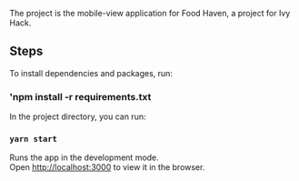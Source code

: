 The project is the mobile-view application for Food Haven, a project for Ivy Hack. 

## Steps

To install dependencies and packages, run:

### 'npm install -r requirements.txt 

In the project directory, you can run:

### `yarn start`

Runs the app in the development mode.<br />
Open [http://localhost:3000](http://localhost:3000) to view it in the browser.

